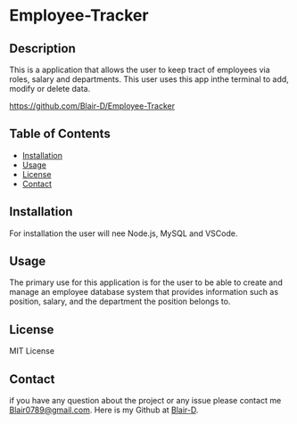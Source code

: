 # Employee-Tracker

  ## Description
  This is a application that allows the user to keep tract of employees via roles, salary and departments. This user uses this app inthe terminal to add, modify or delete data. 

  https://github.com/Blair-D/Employee-Tracker
  

  ## Table of Contents
  - [Installation](#Installation)
  - [Usage](#Usage)
  - [License](#License)
  - [Contact](#Contact)
  

  ## Installation
  For installation the user will nee Node.js, MySQL and VSCode. 

  ## Usage
  The primary use for this application is for the user to be able to create and manage an employee database system that provides information such as position, salary, and the department the position belongs to.

  ## License
  MIT License

  ## Contact
  if you have any question about the project or any issue please contact me [Blair0789@gmail.com](mailto:blair0789@gmail.com). Here is my Github at [Blair-D](https://github.com/Blair-D).

